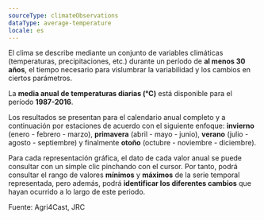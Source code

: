 ```yaml
---
sourceType: climateObservations
dataType: average-temperature
locale: es
---
```

El clima se describe mediante un conjunto de variables climáticas (temperaturas, precipitaciones, etc.) durante un período de **al menos 30 años**, el tiempo necesario para vislumbrar la variabilidad y los cambios en ciertos parámetros.

La **media anual de temperaturas diarias (°C)** está disponible para el período
**1987-2016**.

Los resultados se presentan para el calendario anual completo y a continuación
por estaciones de acuerdo con el siguiente enfoque: **invierno** (enero -
febrero - marzo), **primavera** (abril - mayo - junio), **verano** (julio -
agosto - septiembre) y finalmente **otoño** (octubre - noviembre - diciembre).

Para cada representación gráfica, el dato de cada valor anual se puede consultar con un simple clic pinchando con el cursor. Por tanto, podrá consultar el rango de valores **mínimos** y **máximos** de la serie temporal representada, pero además, podrá **identificar los diferentes cambios** que hayan ocurrido a lo largo de este periodo. 

Fuente: Agri4Cast, JRC
